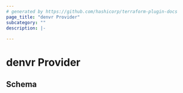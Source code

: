 ```yaml
---
# generated by https://github.com/hashicorp/terraform-plugin-docs
page_title: "denvr Provider"
subcategory: ""
description: |-
  
---
```


# denvr Provider





<!-- schema generated by tfplugindocs -->
## Schema

